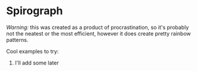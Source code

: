 # Spirograph
*Warning:* this was created as a product of procrastination, so it's probably not the neatest or the most efficient, however it does create pretty rainbow patterns.

Cool examples to try:
1. I'll add some later

